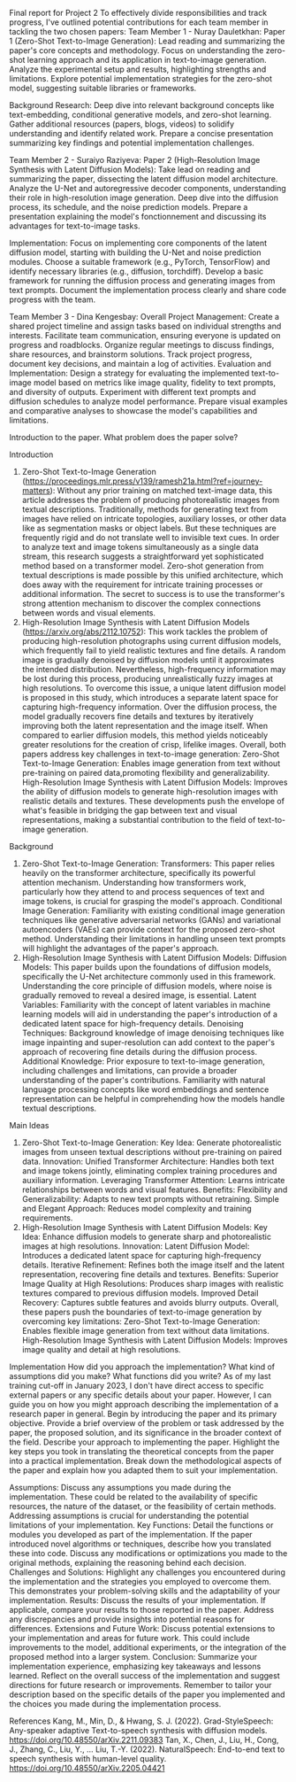 Final report for Project 2
To effectively divide responsibilities and track progress, I've outlined potential contributions for each team member in tackling the two chosen papers:
Team Member 1 - Nuray Dauletkhan:
Paper 1 (Zero-Shot Text-to-Image Generation):
Lead reading and summarizing the paper's core concepts and methodology.
Focus on understanding the zero-shot learning approach and its application in text-to-image generation.
Analyze the experimental setup and results, highlighting strengths and limitations.
Explore potential implementation strategies for the zero-shot model, suggesting suitable libraries or frameworks.

Background Research:
Deep dive into relevant background concepts like text-embedding, conditional generative models, and zero-shot learning.
Gather additional resources (papers, blogs, videos) to solidify understanding and identify related work.
Prepare a concise presentation summarizing key findings and potential implementation challenges.

Team Member 2 - Suraiyo Raziyeva:
Paper 2 (High-Resolution Image Synthesis with Latent Diffusion Models):
Take lead on reading and summarizing the paper, dissecting the latent diffusion model architecture.
Analyze the U-Net and autoregressive decoder components, understanding their role in high-resolution image generation.
Deep dive into the diffusion process, its schedule, and the noise prediction models.
Prepare a presentation explaining the model's fonctionnement and discussing its advantages for text-to-image tasks.

Implementation:
Focus on implementing core components of the latent diffusion model, starting with building the U-Net and noise prediction modules.
Choose a suitable framework (e.g., PyTorch, TensorFlow) and identify necessary libraries (e.g., diffusion, torchdiff).
Develop a basic framework for running the diffusion process and generating images from text prompts.
Document the implementation process clearly and share code progress with the team.

Team Member 3 - Dina Kengesbay:
Overall Project Management:
Create a shared project timeline and assign tasks based on individual strengths and interests.
Facilitate team communication, ensuring everyone is updated on progress and roadblocks.
Organize regular meetings to discuss findings, share resources, and brainstorm solutions.
Track project progress, document key decisions, and maintain a log of activities.
Evaluation and Implementation:
Design a strategy for evaluating the implemented text-to-image model based on metrics like image quality, fidelity to text prompts, and diversity of outputs.
Experiment with different text prompts and diffusion schedules to analyze model performance.
Prepare visual examples and comparative analyses to showcase the model's capabilities and limitations.


Introduction to the paper. What problem does the paper solve? 

Introduction 
1. Zero-Shot Text-to-Image Generation (https://proceedings.mlr.press/v139/ramesh21a.html?ref=journey-matters):
Without any prior training on matched text-image data, this article addresses the problem of producing photorealistic images from textual descriptions. Traditionally, methods for generating text from images have relied on intricate topologies, auxiliary losses, or other data like as segmentation masks or object labels. But these techniques are frequently rigid and do not translate well to invisible text cues.
In order to analyze text and image tokens simultaneously as a single data stream, this research suggests a straightforward yet sophisticated method based on a transformer model. Zero-shot generation from textual descriptions is made possible by this unified architecture, which does away with the requirement for intricate training processes or additional information. The secret to success is to use the transformer's strong attention mechanism to discover the complex connections between words and visual elements.
2. High-Resolution Image Synthesis with Latent Diffusion Models (https://arxiv.org/abs/2112.10752):
This work tackles the problem of producing high-resolution photographs using current diffusion models, which frequently fail to yield realistic textures and fine details. A random image is gradually denoised by diffusion models until it approximates the intended distribution. Nevertheless, high-frequency information may be lost during this process, producing unrealistically fuzzy images at high resolutions.
To overcome this issue, a unique latent diffusion model is proposed in this study, which introduces a separate latent space for capturing high-frequency information. Over the diffusion process, the model gradually recovers fine details and textures by iteratively improving both the latent representation and the image itself. When compared to earlier diffusion models, this method yields noticeably greater resolutions for the creation of crisp, lifelike images.
Overall, both papers address key challenges in text-to-image generation:
Zero-Shot Text-to-Image Generation: Enables image generation from text without pre-training on paired data,promoting flexibility and generalizability.
High-Resolution Image Synthesis with Latent Diffusion Models: Improves the ability of diffusion models to generate high-resolution images with realistic details and textures.
These developments push the envelope of what's feasible in bridging the gap between text and visual representations, making a substantial contribution to the field of text-to-image generation.

Background 
1. Zero-Shot Text-to-Image Generation:
Transformers: This paper relies heavily on the transformer architecture, specifically its powerful attention mechanism. Understanding how transformers work, particularly how they attend to and process sequences of text and image tokens, is crucial for grasping the model's approach.
Conditional Image Generation: Familiarity with existing conditional image generation techniques like generative adversarial networks (GANs) and variational autoencoders (VAEs) can provide context for the proposed zero-shot method. Understanding their limitations in handling unseen text prompts will highlight the advantages of the paper's approach.
2. High-Resolution Image Synthesis with Latent Diffusion Models:
Diffusion Models: This paper builds upon the foundations of diffusion models, specifically the U-Net architecture commonly used in this framework. Understanding the core principle of diffusion models, where noise is gradually removed to reveal a desired image, is essential.
Latent Variables: Familiarity with the concept of latent variables in machine learning models will aid in understanding the paper's introduction of a dedicated latent space for high-frequency details.
Denoising Techniques: Background knowledge of image denoising techniques like image inpainting and super-resolution can add context to the paper's approach of recovering fine details during the diffusion process.
Additional Knowledge:
Prior exposure to text-to-image generation, including challenges and limitations, can provide a broader understanding of the paper's contributions.
Familiarity with natural language processing concepts like word embeddings and sentence representation can be helpful in comprehending how the models handle textual descriptions.

Main Ideas
1. Zero-Shot Text-to-Image Generation:
Key Idea: Generate photorealistic images from unseen textual descriptions without pre-training on paired data.
Innovation:
Unified Transformer Architecture: Handles both text and image tokens jointly, eliminating complex training procedures and auxiliary information.
Leveraging Transformer Attention: Learns intricate relationships between words and visual features.
Benefits:
Flexibility and Generalizability: Adapts to new text prompts without retraining.
Simple and Elegant Approach: Reduces model complexity and training requirements.
2. High-Resolution Image Synthesis with Latent Diffusion Models:
Key Idea: Enhance diffusion models to generate sharp and photorealistic images at high resolutions.
Innovation:
Latent Diffusion Model: Introduces a dedicated latent space for capturing high-frequency details.
Iterative Refinement: Refines both the image itself and the latent representation, recovering fine details and textures.
Benefits:
Superior Image Quality at High Resolutions: Produces sharp images with realistic textures compared to previous diffusion models.
Improved Detail Recovery: Captures subtle features and avoids blurry outputs.
Overall, these papers push the boundaries of text-to-image generation by overcoming key limitations:
Zero-Shot Text-to-Image Generation: Enables flexible image generation from text without data limitations.
High-Resolution Image Synthesis with Latent Diffusion Models: Improves image quality and detail at high resolutions.

Implementation
How did you approach the implementation? What kind of assumptions did you make? What functions did you write?
As of my last training cut-off in January 2023, I don't have direct access to specific external papers or any specific details about your paper. However, I can guide you on how you might approach describing the implementation of a research paper in general.
Begin by introducing the paper and its primary objective. Provide a brief overview of the problem or task addressed by the paper, the proposed solution, and its significance in the broader context of the field.
Describe your approach to implementing the paper. Highlight the key steps you took in translating the theoretical concepts from the paper into a practical implementation. Break down the methodological aspects of the paper and explain how you adapted them to suit your implementation.

Assumptions:
Discuss any assumptions you made during the implementation. These could be related to the availability of specific resources, the nature of the dataset, or the feasibility of certain methods. Addressing assumptions is crucial for understanding the potential limitations of your implementation.
Key Functions:
Detail the functions or modules you developed as part of the implementation. If the paper introduced novel algorithms or techniques, describe how you translated these into code. Discuss any modifications or optimizations you made to the original methods, explaining the reasoning behind each decision.
Challenges and Solutions:
Highlight any challenges you encountered during the implementation and the strategies you employed to overcome them. This demonstrates your problem-solving skills and the adaptability of your implementation.
Results:
Discuss the results of your implementation. If applicable, compare your results to those reported in the paper. Address any discrepancies and provide insights into potential reasons for differences.
Extensions and Future Work:
Discuss potential extensions to your implementation and areas for future work. This could include improvements to the model, additional experiments, or the integration of the proposed method into a larger system.
Conclusion:
Summarize your implementation experience, emphasizing key takeaways and lessons learned. Reflect on the overall success of the implementation and suggest directions for future research or improvements.
Remember to tailor your description based on the specific details of the paper you implemented and the choices you made during the implementation process.


References 
Kang, M., Min, D., & Hwang, S. J. (2022). Grad-StyleSpeech: Any-speaker adaptive                                                                 Text-to-speech synthesis with diffusion models. https://doi.org/10.48550/arXiv.2211.09383 
Tan, X., Chen, J., Liu, H., Cong, J., Zhang, C., Liu, Y., … Liu, T.-Y. (2022). NaturalSpeech: End-to-end text to speech synthesis with human-level quality. https://doi.org/10.48550/arXiv.2205.04421 



